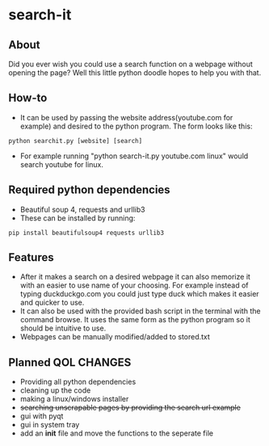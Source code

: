 # search-it
## About
Did you ever wish you could use a search function on a webpage without opening the page? Well this little python doodle hopes to help you with that.
## How-to
* It can be used by passing the website address(youtube.com for example) and desired to the python program. 
The form looks like this: 
```
python searchit.py [website] [search]
```
* For example running "python search-it.py youtube.com linux" would search youtube for linux.
## Required python dependencies
* Beautiful soup 4, requests and urllib3
* These can be installed by running:
```
pip install beautifulsoup4 requests urllib3
```
## Features
* After it makes a search on a desired webpage it can also memorize it with an easier to use name of your choosing. For example instead of typing duckduckgo.com you could just type duck which makes it easier and quicker to use.
* It can also be used with the provided bash script in the terminal with the command browse. It uses the same form as the python program so it should be intuitive to use.
* Webpages can be manually modified/added to stored.txt
## Planned QOL CHANGES
* Providing all python dependencies
* cleaning up the code
* making a linux/windows installer
* ~~searching unscrapable pages by providing the search url example~~
* gui with pyqt
* gui in system tray
* add an __init__ file and move the functions to the seperate file

